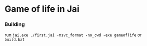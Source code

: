 # Game of life in Jai

### Building

run `jai.exe ./first.jai -msvc_format -no_cwd -exe gameoflife` or `build.bat`